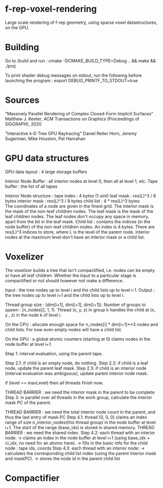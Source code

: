 # f-rep-voxel-rendering
Large scale rendering of f-rep geometry, using sparse voxel datastructures, on the GPU.

# Building
Go to /build and run :
cmake -DCMAKE_BUILD_TYPE=Debug .. && make && ./proj

To print shader debug messages on stdout, run the following before launching the program :
export DEBUG_PRINTF_TO_STDOUT=true

# Sources

"Massively Parallel Rendering of Complex Closed-Form Implicit Surfaces"
Matthew J. Keeter, ACM Transactions on Graphics (Proceedings of SIGGRAPH), 2020

"Interactive k-D Tree GPU Raytracing"
Daniel Reiter Horn, Jeremy Sugerman, Mike Houston, Pat Hanrahan

# GPU data structures

GPU data layout : 4 large storage buffers

Interior Node Buffer : all interior nodes at level 0, then all at level 1, etc.
Tape buffer : the list of all tapes 

Interior Node structure :
    tape index        : 4 bytes (1 uint)
    leaf  mask        : res(L)^3 / 8 bytes
    interior mask     : res(L)^3 / 8 bytes 
    child list        : 4 * res(L)^3 bytes   
The coordinates of a node are given in the finest grid.
The interior mask is the mask of the non-leaf children nodes.
The leaf mask is the mask of the leaf children nodes.
The leaf nodes don't occupy any space in memory,
    apart from the bit in the leaf mask. 
Child list : contains the indices (in the node buffer) of the non-leaf children nodes. 
    An index is 4 bytes. 
    There are res(L)^3 indices to store, where L is the level of the parent node.
Interior nodes at the maximum level don't have an interior mask or a child list.


# Voxelizer

The voxelizer builds a tree that isn't compactified, 
i.e. nodes can be empty or have all leaf children.
Whether the input to a particular stage is compactified or not should
however not make a difference.

Input : the tree nodes up to level i and the child lists up to level i-1.
Output : the tree nodes up to level i+1 and the child lists up to level i.

Thread group size : (dim[i+1], dim[i+1], dim[i+1]).
Number of groups to spawn : (n_nodes[i], 1, 1).
Thread (x, y, z) in group k handles the child at (x, y , z) in the node k of level i.

On the CPU : allocate enough space for n_nodes[i] * dim[i+1]**3 nodes and child lists.
    For now even empty nodes will have a child list.

On the GPU : a global atomic counters (starting at 0)
    claims nodes in the node buffer at level i+1.

Step 1: interval evaluation, using the parent tape.

Step 2.1: if child is an empty node, do nothing.
Step 2.2: if child is a leaf node, update the parent leaf mask.
Step 2.3: if child is an interior node (interval evaluation was ambiguous), 
    update parent interior node mask.

if (level == maxLevel) then all threads finish now.

THREAD BARRIER : we need the interior mask in the parent to be complete
Step 3: in parallel over all threads in the work group,
    calculate the interior mask PC of the parent.

THREAD BARRIER : we need the total interior node count in the parent, 
    and thus the last entry of mask PC
Step 4.1: thread (0, 0, 0) claims an index range of size n_interior_nodes(this thread group) 
    in the node buffer at level i+1.
    The start of the range (base_idx) is stored in shared memory.
THREAD BARRIER : we need the shared index.
Step 4.2: each thread with an interior node:
    -> claims an index in the node buffer at level i+1 
        (using base_idx + cl_idx, no need for an atomic here).
    -> fills in the basic info for the child node : tape idx, coords
Step 4.3: each thread with an interior node:
    -> calculates the corresponding child list index (using the parent interior mask and maskPC).
    -> stores the node id in the parent child list
    
# Compactifier